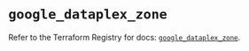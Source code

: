 # `google_dataplex_zone`

Refer to the Terraform Registry for docs: [`google_dataplex_zone`](https://registry.terraform.io/providers/hashicorp/google/6.38.0/docs/resources/dataplex_zone).
